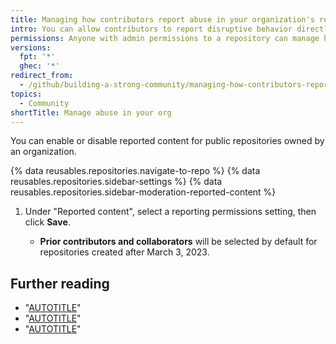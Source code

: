 ```yaml
---
title: Managing how contributors report abuse in your organization's repository
intro: You can allow contributors to report disruptive behavior directly to repository maintainers.
permissions: Anyone with admin permissions to a repository can manage how contributors report abuse in the repository.
versions:
  fpt: '*'
  ghec: '*'
redirect_from:
  - /github/building-a-strong-community/managing-how-contributors-report-abuse-in-your-organizations-repository
topics:
  - Community
shortTitle: Manage abuse in your org
---
```


You can enable or disable reported content for public repositories owned by an organization.

{% data reusables.repositories.navigate-to-repo %}
{% data reusables.repositories.sidebar-settings %}
{% data reusables.repositories.sidebar-moderation-reported-content %}
1. Under "Reported content", select a reporting permissions setting, then click **Save**.

   * **Prior contributors and collaborators** will be selected by default for repositories created after March 3, 2023.

## Further reading

* "[AUTOTITLE](/communities/moderating-comments-and-conversations/managing-reported-content-in-your-organizations-repository)"
* "[AUTOTITLE](/communities/moderating-comments-and-conversations)"
* "[AUTOTITLE](/communities/setting-up-your-project-for-healthy-contributions/about-community-management-and-moderation)"
